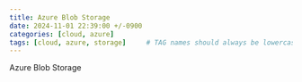 ```yaml
---
title: Azure Blob Storage
date: 2024-11-01 22:39:00 +/-0900
categories: [cloud, azure]
tags: [cloud, azure, storage]     # TAG names should always be lowercase
---
```



Azure Blob Storage
